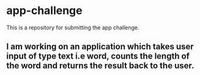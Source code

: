# app-challenge
This is a repository for submitting the app challenge.

## I am working on an application which takes user input of type text i.e word, counts the length of the word and returns the result back to the user. 
